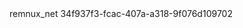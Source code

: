 <network connections="2">
  <name>remnux_net</name>
  <uuid>34f937f3-fcac-407a-a318-9f076d109702</uuid>
  <bridge name="virbr4" stp="on" delay="0"/>
  <mac address="52:54:00:ec:b8:b7"/>
  <domain name="remnux_net"/>
   <dns>
    <forwarder addr="192.168.100.156"/>
   </dns>
  <ip address="192.168.100.156" netmask="255.255.255.0">
    <dhcp>
      <range start="192.168.100.128" end="192.168.100.254"/>
      <host mac="52:54:00:1e:ac:0a" ip="192.168.100.156"/>
    </dhcp>
  </ip>
</network>
